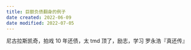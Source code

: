 ```yaml
---
title: 巨额负债翻身的例子
date created: 2022-06-09
date modified: 2022-07-05
---
```

尼古拉斯凯奇，拍戏 10 年还债，太 tmd 顶了，励志，学习
罗永浩『真还传』
